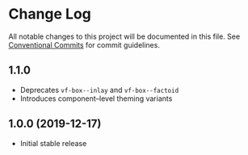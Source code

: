 # Change Log

All notable changes to this project will be documented in this file.
See [Conventional Commits](https://conventionalcommits.org) for commit guidelines.

## 1.1.0

* Deprecates `vf-box--inlay` and `vf-box--factoid`
* Introduces component–level theming variants

## 1.0.0 (2019-12-17)

* Initial stable release

